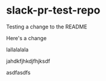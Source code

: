 # slack-pr-test-repo

Testing a change to the README

Here's a change

lallalalala

jahdkfjhkdjfhjksdf


asdfasdfs
